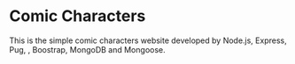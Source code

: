 # Comic Characters  

This is the simple comic characters website developed by Node.js, Express, Pug, , Boostrap, MongoDB and Mongoose. 